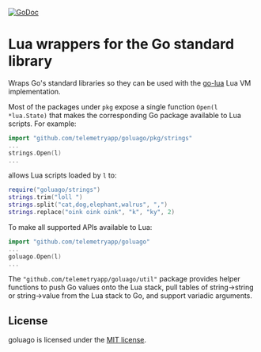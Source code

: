 [![GoDoc](https://godoc.org/github.com/telemetryapp/goluago?status.png)](https://godoc.org/github.com/telemetryapp/goluago)

Lua wrappers for the Go standard library
========================================

Wraps Go's standard libraries so they can be used with the [go-lua](https://github.com/telemetryapp/go-lua) Lua VM implementation.

Most of the packages under `pkg` expose a single function `Open(l *lua.State)` that makes the corresponding Go package available to Lua scripts. For example:
```go
import "github.com/telemetryapp/goluago/pkg/strings"
...
strings.Open(l)
...
```
allows Lua scripts loaded by `l` to:
```lua
require("goluago/strings")
strings.trim("loll ")
strings.split("cat,dog,elephant,walrus", ",")
strings.replace("oink oink oink", "k", "ky", 2)
```

To make all supported APIs available to Lua:
```go
import "github.com/telemetryapp/goluago"
...
goluago.Open(l)
...
```

The `"github.com/telemetryapp/goluago/util"` package provides helper functions to push Go values onto the Lua stack, pull tables of string->string or string->value from the Lua stack to Go, and support variadic arguments.

License
-------

goluago is licensed under the [MIT license](https://github.com/telemetryapp/goluago/blob/master/LICENSE.md).
